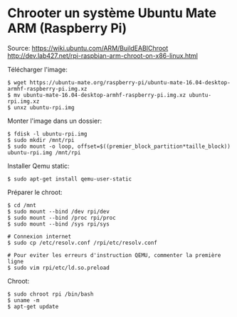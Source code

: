 # Chrooter un système Ubuntu Mate ARM (Raspberry Pi)

Source:	https://wiki.ubuntu.com/ARM/BuildEABIChroot
	http://dev.lab427.net/rpi-raspbian-arm-chroot-on-x86-linux.html

Télécharger l'image:

	$ wget https://ubuntu-mate.org/raspberry-pi/ubuntu-mate-16.04-desktop-armhf-raspberry-pi.img.xz
	$ mv ubuntu-mate-16.04-desktop-armhf-raspberry-pi.img.xz ubuntu-rpi.img.xz
	$ unxz ubuntu-rpi.img

Monter l'image dans un dossier:

	$ fdisk -l ubuntu-rpi.img
	$ sudo mkdir /mnt/rpi
	$ sudo mount -o loop, offset=$((premier_block_partition*taille_block)) ubuntu-rpi.img /mnt/rpi

Installer Qemu static:

	$ sudo apt-get install qemu-user-static   

Préparer le chroot:

	$ cd /mnt
	$ sudo mount --bind /dev rpi/dev
	$ sudo mount --bind /proc rpi/proc
	$ sudo mount --bind /sys rpi/sys

	# Connexion internet
	$ sudo cp /etc/resolv.conf /rpi/etc/resolv.conf

	# Pour eviter les erreurs d'instruction QEMU, commenter la première ligne
	$ sudo vim rpi/etc/ld.so.preload

Chroot:

	$ sudo chroot rpi /bin/bash
	$ uname -m
	$ apt-get update

